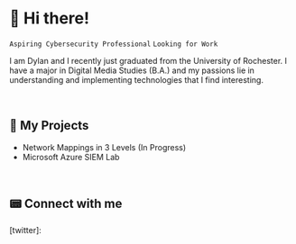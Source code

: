 # 👋 Hi there!


`Aspiring Cybersecurity Professional` `Looking for Work`

I am Dylan and I recently just graduated from the University of Rochester. I have a major in Digital Media Studies (B.A.) and my passions lie in understanding and implementing technologies that I find interesting.



<br>

## 👷 My Projects

- Network Mappings in 3 Levels (In Progress)
- Microsoft Azure SIEM Lab


<br>

## 📟 Connect with me

[twitter]: 
